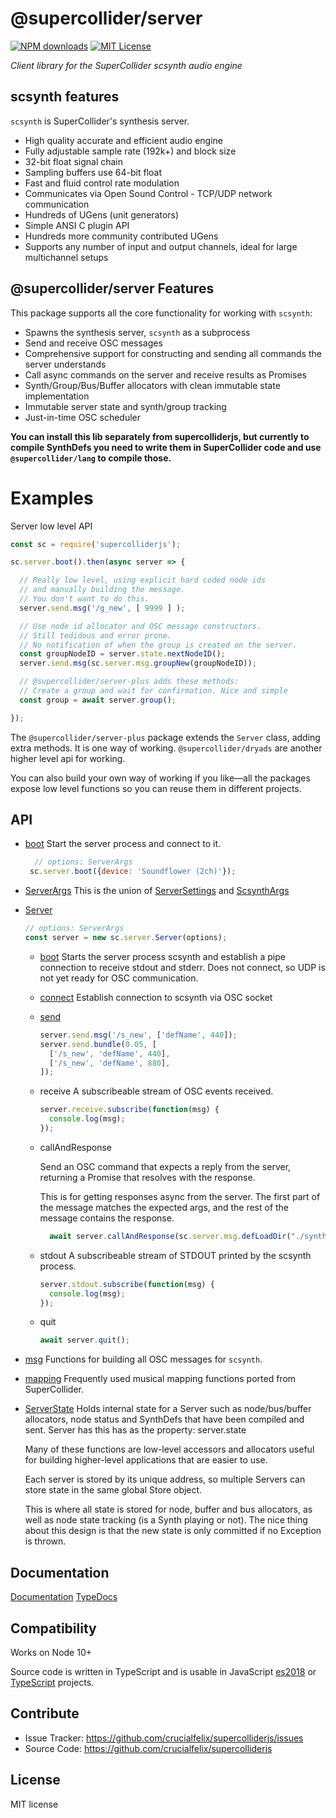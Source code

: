 # @supercollider/server
[![NPM downloads][npm-downloads-image]][npm-url] [![MIT License][license-image]][license-url]

<i>Client library for the SuperCollider scsynth audio engine</i>

## scsynth features

`scsynth` is SuperCollider's synthesis server.

- High quality accurate and efficient audio engine
- Fully adjustable sample rate (192k+) and block size
- 32-bit float signal chain
- Sampling buffers use 64-bit float
- Fast and fluid control rate modulation
- Communicates via Open Sound Control - TCP/UDP network communication
- Hundreds of UGens (unit generators)
- Simple ANSI C plugin API
- Hundreds more community contributed UGens
- Supports any number of input and output channels, ideal for large multichannel setups


## @supercollider/server Features

This package supports all the core functionality for working with `scsynth`:

- Spawns the synthesis server, `scsynth` as a subprocess
- Send and receive OSC messages
- Comprehensive support for constructing and sending all commands the server understands
- Call async commands on the server and receive results as Promises
- Synth/Group/Bus/Buffer allocators with clean immutable state implementation
- Immutable server state and synth/group tracking
- Just-in-time OSC scheduler

**You can install this lib separately from supercolliderjs, but currently to compile SynthDefs you need to write them in SuperCollider code and use `@supercollider/lang` to compile those.**



# Examples

Server low level API

```js
const sc = require('supercolliderjs');

sc.server.boot().then(async server => {

  // Really low level, using explicit hard coded node ids
  // and manually building the message.
  // You don't want to do this.
  server.send.msg('/g_new', [ 9999 ] );

  // Use node id allocator and OSC message constructors.
  // Still tedidous and error prone.
  // No notification of when the group is created on the server.
  const groupNodeID = server.state.nextNodeID();
  server.send.msg(sc.server.msg.groupNew(groupNodeID));

  // @supercollider/server-plus adds these methods:
  // Create a group and wait for confirmation. Nice and simple
  const group = await server.group();

});
```

The `@supercollider/server-plus` package extends the `Server` class, adding extra methods. It is one way of working. `@supercollider/dryads` are another higher level api for working.

You can also build your own way of working if you like—all the packages expose low level functions so you can reuse them in different projects.


## API

- [boot](https://crucialfelix.github.io/supercolliderjs/packages/server/docs/modules/_server_.html#boot)
    Start the server process and connect to it.
    ```js
      // options: ServerArgs
     sc.server.boot({device: 'Soundflower (2ch)'});
    ```

- [ServerArgs](https://crucialfelix.github.io/supercolliderjs/packages/server/docs/modules/_options_.html#serverargs)
    This is the union of [ServerSettings](https://crucialfelix.github.io/supercolliderjs/packages/server/docs/interfaces/_options_.serversettings.html) and [ScsynthArgs](https://crucialfelix.github.io/supercolliderjs/packages/server/docs/interfaces/_options_.scsynthargs.html)

- [Server](https://crucialfelix.github.io/supercolliderjs/packages/server/docs/classes/_server_.server.html)
  ```js
  // options: ServerArgs
  const server = new sc.server.Server(options);
  ```

  - [boot](https://crucialfelix.github.io/supercolliderjs/packages/server/docs/classes/_server_.server.html#boot)
    Starts the server process scsynth and establish a pipe connection to receive stdout and stderr.
    Does not connect, so UDP is not yet ready for OSC communication.

  - [connect](https://crucialfelix.github.io/supercolliderjs/packages/server/docs/classes/_server_.server.html#connect)
    Establish connection to scsynth via OSC socket
  - [send](https://crucialfelix.github.io/supercolliderjs/packages/server/docs/classes/_internals_sendosc_.sendosc.html)
    ```js
    server.send.msg('/s_new', ['defName', 440]);
    server.send.bundle(0.05, [
      ['/s_new', 'defName', 440],
      ['/s_new', 'defName', 880],
    ]);
    ```
  - receive
    A subscribeable stream of OSC events received.
    ```js
    server.receive.subscribe(function(msg) {
      console.log(msg);
    });
    ```
  - callAndResponse

    Send an OSC command that expects a reply from the server, returning a Promise that resolves with the response.

    This is for getting responses async from the server. The first part of the message matches the expected args, and the rest of the message contains the response.

    ```js
      await server.callAndResponse(sc.server.msg.defLoadDir("./synthdefs/"));
    ```
  - stdout
    A subscribeable stream of STDOUT printed by the scsynth process.
    ```js
    server.stdout.subscribe(function(msg) {
      console.log(msg);
    });
    ```
  - quit
    ```js
    await server.quit();
    ```


- [msg](https://crucialfelix.github.io/supercolliderjs/packages/server/docs/modules/_osc_msg_.html)
    Functions for building all OSC messages for `scsynth`.
- [mapping](https://crucialfelix.github.io/supercolliderjs/packages/server/docs/modules/_mapping_.html)
  Frequently used musical mapping functions ported from SuperCollider.
- [ServerState](https://crucialfelix.github.io/supercolliderjs/packages/server/docs/classes/_serverstate_.serverstate.html)
  Holds internal state for a Server such as node/bus/buffer allocators, node status and SynthDefs that have been compiled and sent.
  Server has this has as the property: server.state

  Many of these functions are low-level accessors and allocators useful for building higher-level applications that are easier to use.

  Each server is stored by its unique address, so multiple Servers can store state in the same global Store object.

  This is where all state is stored for node, buffer and bus allocators, as well
  as node state tracking (is a Synth playing or not). The nice thing about this design is that the new state is only committed if no Exception is thrown.

Documentation
-------------

[Documentation](https://crucialfelix.github.io/supercolliderjs/)
[TypeDocs](https://crucialfelix.github.io/supercolliderjs/packages/server/docs/index.html)

Compatibility
-------------

Works on Node 10+

Source code is written in TypeScript and is usable in JavaScript [es2018](https://2ality.com/2017/02/ecmascript-2018.html) or [TypeScript](https://www.typescriptlang.org/docs/home.html) projects.

Contribute
----------

- Issue Tracker: https://github.com/crucialfelix/supercolliderjs/issues
- Source Code: https://github.com/crucialfelix/supercolliderjs

License
-------

MIT license

[license-image]: http://img.shields.io/badge/license-MIT-blue.svg?style=flat
[license-url]: LICENSE

[npm-url]: https://npmjs.org/package/@supercollider/server
[npm-version-image]: http://img.shields.io/npm/v/@supercollider/server.svg?style=flat
[npm-downloads-image]: http://img.shields.io/npm/dm/@supercollider/server.svg?style=flat

[travis-url]: http://travis-ci.org/crucialfelix/supercolliderjs
[travis-image]: https://travis-ci.org/crucialfelix/supercolliderjs.svg?branch=master
